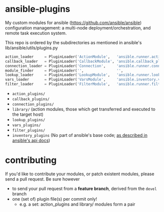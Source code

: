 ansible-plugins
===============

My custom modules for ansible (https://github.com/ansible/ansible) configuration management: 
a multi-node deployment/orchestration, and remote task execution system.

This repo is ordered by the subdirectories as mentioned in ansible's lib/ansible/utils/plugins.py
```python
action_loader     = PluginLoader('ActionModule',   'ansible.runner.action_plugins',     C.DEFAULT_ACTION_PLUGIN_PATH,           'action_plugins')
callback_loader   = PluginLoader('CallbackModule', 'ansible.callback_plugins',          C.DEFAULT_CALLBACK_PLUGIN_PATH,   'callback_plugins')
connection_loader = PluginLoader('Connection',     'ansible.runner.connection_plugins', C.DEFAULT_CONNECTION_PLUGIN_PATH, 'connection_plugins', aliases={'paramiko': 'paramiko_ssh'})
module_finder     = PluginLoader('',               '',                                  C.DEFAULT_MODULE_PATH,            'library')
lookup_loader     = PluginLoader('LookupModule',   'ansible.runner.lookup_plugins',     C.DEFAULT_LOOKUP_PLUGIN_PATH,     'lookup_plugins')
vars_loader       = PluginLoader('VarsModule',     'ansible.inventory.vars_plugins',    C.DEFAULT_VARS_PLUGIN_PATH,       'vars_plugins')
filter_loader     = PluginLoader('FilterModule',   'ansible.runner.filter_plugins',     C.DEFAULT_FILTER_PLUGIN_PATH,     'filter_plugins')
```

+ `action_plugins/`
+ `callback_plugins/`
+ `connection_plugins/`
+ `library/`    (action modules, those which get transferred and executed to the target host)
+ `lookup_plugins/`
+ `vars_plugins/`
+ `filter_plugins/`
+ `inventory_plugins`    (No part of ansible's base code; [as described in ansible's api docs](https://github.com/ansible/ansible/blob/devel/docsite/latest/rst/api.rst#external-inventory-scripts))

contributing
============

If you'd like to contribute your modules, or patch existent modules, please send a pull request.
Be sure however 
* to send your pull request from a **feature branch**, derived from the `devel` branch
* one (set of) plugin file(s) per commit only!
  * e.g. a set: action_plugins and library/ modules form a pair

